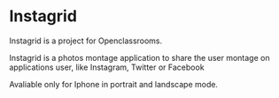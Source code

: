 # Instagrid

Instagrid is a project for Openclassrooms.

Instagrid is a photos montage application to share the user montage on applications user, like Instagram, Twitter or Facebook

Avaliable only for Iphone in portrait and landscape mode.

